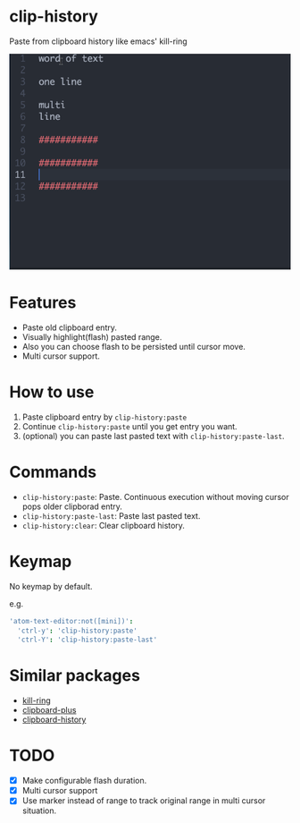 # clip-history

Paste from clipboard history like emacs' kill-ring

![gif](https://raw.githubusercontent.com/t9md/t9md/2453c4abea50741938bce79b9087e4845e8b66d1/img/atom-clip-history.gif)

# Features

* Paste old clipboard entry.
* Visually highlight(flash) pasted range.
* Also you can choose flash to be persisted until cursor move.
* Multi cursor support.

# How to use

1. Paste clipboard entry by `clip-history:paste`
2. Continue `clip-history:paste` until you get entry you want.
3. (optional) you can paste last pasted text with `clip-history:paste-last`.

# Commands

* `clip-history:paste`: Paste. Continuous execution without moving cursor pops older clipborad entry.
* `clip-history:paste-last`: Paste last pasted text.
* `clip-history:clear`: Clear clipboard history.


# Keymap
No keymap by default.

e.g.

```coffeescript
'atom-text-editor:not([mini])':
  'ctrl-y': 'clip-history:paste'
  'ctrl-Y': 'clip-history:paste-last'
```

# Similar packages
* [kill-ring](https://atom.io/packages/kill-ring)
* [clipboard-plus](https://atom.io/packages/clipboard-plus)
* [clipboard-history](https://atom.io/packages/clipboard-history)

# TODO

* [x] Make configurable flash duration.
* [x] Multi cursor support
* [x] Use marker instead of range to track original range in multi cursor situation.

